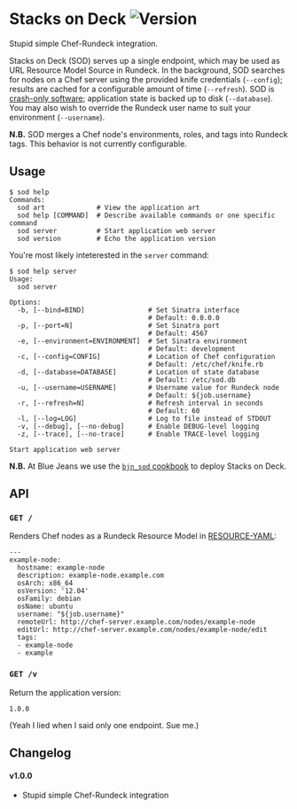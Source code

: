 # Stacks on Deck ![Version](https://img.shields.io/gem/v/stacksondeck.svg?style=flat-square)

Stupid simple Chef-Rundeck integration.

Stacks on Deck (SOD) serves up a single endpoint, which may be used as URL
Resource Model Source in Rundeck. In the background, SOD searches for nodes on a
Chef server using the provided knife credentials (`--config`); results are cached
for a configurable amount of time (`--refresh`). SOD is [crash-only software](https://www.usenix.org/legacy/events/hotos03/tech/full_papers/candea/candea.pdf);
application state is backed up to disk (`--database`). You may also wish to
override the Rundeck user name to suit your environment (`--username`).

**N.B.** SOD merges a Chef node's environments, roles, and tags into Rundeck
tags. This behavior is not currently configurable.


## Usage

    $ sod help
    Commands:
      sod art             # View the application art
      sod help [COMMAND]  # Describe available commands or one specific command
      sod server          # Start application web server
      sod version         # Echo the application version

You're most likely inteterested in the `server` command:

    $ sod help server
    Usage:
      sod server

    Options:
      -b, [--bind=BIND]                # Set Sinatra interface
                                       # Default: 0.0.0.0
      -p, [--port=N]                   # Set Sinatra port
                                       # Default: 4567
      -e, [--environment=ENVIRONMENT]  # Set Sinatra environment
                                       # Default: development
      -c, [--config=CONFIG]            # Location of Chef configuration
                                       # Default: /etc/chef/knife.rb
      -d, [--database=DATABASE]        # Location of state database
                                       # Default: /etc/sod.db
      -u, [--username=USERNAME]        # Username value for Rundeck node
                                       # Default: ${job.username}
      -r, [--refresh=N]                # Refresh interval in seconds
                                       # Default: 60
      -l, [--log=LOG]                  # Log to file instead of STDOUT
      -v, [--debug], [--no-debug]      # Enable DEBUG-level logging
      -z, [--trace], [--no-trace]      # Enable TRACE-level logging

    Start application web server

**N.B.** At Blue Jeans we use the [`bjn_sod` cookbook](https://github.com/sczizzo/bjn-sod-cookbook)
to deploy Stacks on Deck.

## API

### `GET /`

Renders Chef nodes as a Rundeck Resource Model in [RESOURCE-YAML](http://rundeck.org/docs/man5/resource-yaml.html):

    ---
    example-node:
      hostname: example-node
      description: example-node.example.com
      osArch: x86_64
      osVersion: '12.04'
      osFamily: debian
      osName: ubuntu
      username: "${job.username}"
      remoteUrl: http://chef-server.example.com/nodes/example-node
      editUrl: http://chef-server.example.com/nodes/example-node/edit
      tags:
      - example-node
      - example

### `GET /v`

Return the application version:

    1.0.0

(Yeah I lied when I said only one endpoint. Sue me.)


## Changelog

#### v1.0.0

- Stupid simple Chef-Rundeck integration